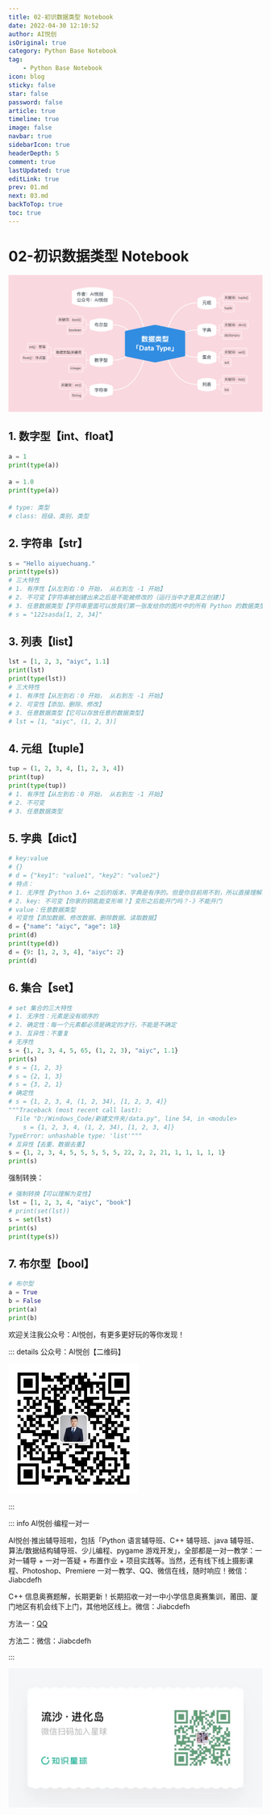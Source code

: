 ```yaml
---
title: 02-初识数据类型 Notebook
date: 2022-04-30 12:10:52
author: AI悦创
isOriginal: true
category: Python Base Notebook
tag:
    - Python Base Notebook
icon: blog
sticky: false
star: false
password: false
article: true
timeline: true
image: false
navbar: true
sidebarIcon: true
headerDepth: 5
comment: true
lastUpdated: true
editLink: true
prev: 01.md
next: 03.md
backToTop: true
toc: true
---
```




# 02-初识数据类型 Notebook

![img](./02.assets/blog202205061310294.png)

## 1. 数字型【int、float】

```python
a = 1
print(type(a))

a = 1.0
print(type(a))

# type: 类型
# class: 班级、类别、类型
```



## 2. 字符串【str】

```python
s = "Hello aiyuechuang."
print(type(s))
# 三大特性
# 1. 有序性【从左到右：0 开始， 从右到左 -1 开始】
# 2. 不可变【字符串被创建出来之后是不能被修改的（运行当中才是真正创建）】
# 3. 任意数据类型【字符串里面可以放我们第一张发给你的图片中的所有 Python 的数据类型】
# s = "122sasda[1, 2, 34]"
```



## 3. 列表【list】

```python
lst = [1, 2, 3, "aiyc", 1.1]
print(lst)
print(type(lst))
# 三大特性
# 1. 有序性【从左到右：0 开始， 从右到左 -1 开始】
# 2. 可变性【添加、删除、修改】
# 3. 任意数据类型【它可以存放任意的数据类型】
# lst = [1, "aiyc", (1, 2, 3)]
```



## 4. 元组【tuple】

```python
tup = (1, 2, 3, 4, [1, 2, 3, 4])
print(tup)
print(type(tup))
# 1. 有序性【从左到右：0 开始， 从右到左 -1 开始】
# 2. 不可变
# 3. 任意数据类型
```



## 5. 字典【dict】

```python
# key:value
# {}
# d = {"key1": "value1", "key2": "value2"}
# 特点：
# 1. 无序性【Python 3.6+ 之后的版本，字典是有序的。但是你目前用不到，所以直接理解为无序即可】
# 2. key: 不可变【你家的钥匙能变形嘛？】变形之后能开门吗？-》不能开门
# value：任意数据类型
# 可变性【添加数据、修改数据、删除数据、读取数据】
d = {"name": "aiyc", "age": 18}
print(d)
print(type(d))
d = {9: [1, 2, 3, 4], "aiyc": 2}
print(d)
```



## 6. 集合【set】

```python
# set 集合的三大特性
# 1. 无序性：元素是没有顺序的
# 2. 确定性：每一个元素都必须是确定的才行，不能是不确定
# 3. 互异性：不重复
# 无序性
s = {1, 2, 3, 4, 5, 65, (1, 2, 3), "aiyc", 1.1}
print(s)
# s = {1, 2, 3}
# s = {2, 1, 3}
# s = {3, 2, 1}
# 确定性
# s = {1, 2, 3, 4, (1, 2, 34), [1, 2, 3, 4]}
"""Traceback (most recent call last):
  File "D:/Windows_Code/新建文件夹/data.py", line 54, in <module>
    s = {1, 2, 3, 4, (1, 2, 34), [1, 2, 3, 4]}
TypeError: unhashable type: 'list'"""
# 互异性【去重、数据去重】
s = {1, 2, 3, 4, 5, 5, 5, 5, 5, 22, 2, 2, 21, 1, 1, 1, 1, 1}
print(s)
```

强制转换：

```python
# 强制转换【可以理解为变性】
lst = [1, 2, 3, 4, "aiyc", "book"]
# print(set(lst))
s = set(lst)
print(s)
print(type(s))
```



## 7. 布尔型【bool】

```python
# 布尔型
a = True
b = False
print(a)
print(b)
```

欢迎关注我公众号：AI悦创，有更多更好玩的等你发现！

::: details 公众号：AI悦创【二维码】

![](/gzh.jpg)

:::

::: info AI悦创·编程一对一

AI悦创·推出辅导班啦，包括「Python 语言辅导班、C++ 辅导班、java 辅导班、算法/数据结构辅导班、少儿编程、pygame 游戏开发」，全部都是一对一教学：一对一辅导 + 一对一答疑 + 布置作业 + 项目实践等。当然，还有线下线上摄影课程、Photoshop、Premiere 一对一教学、QQ、微信在线，随时响应！微信：Jiabcdefh

C++ 信息奥赛题解，长期更新！长期招收一对一中小学信息奥赛集训，莆田、厦门地区有机会线下上门，其他地区线上。微信：Jiabcdefh

方法一：[QQ](http://wpa.qq.com/msgrd?v=3&uin=1432803776&site=qq&menu=yes)

方法二：微信：Jiabcdefh

:::

![](/zsxq.jpg)

